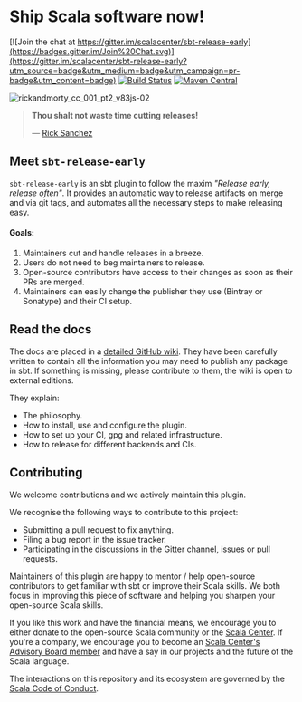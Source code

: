 # Ship Scala software now!
[![Join the chat at https://gitter.im/scalacenter/sbt-release-early](https://badges.gitter.im/Join%20Chat.svg)](https://gitter.im/scalacenter/sbt-release-early?utm_source=badge&utm_medium=badge&utm_campaign=pr-badge&utm_content=badge)
[![Build Status](https://platform-ci.scala-lang.org/api/badges/scalacenter/sbt-release-early/status.svg)](https://platform-ci.scala-lang.org/scalacenter/sbt-release-early)
[![Maven Central](https://img.shields.io/maven-central/v/ch.epfl.scala/sbt-release-early.svg)](https://search.maven.org/#search%7Cga%7C1%7Ca%3A%22sbt-release-early%22)

![rickandmorty_cc_001_pt2_v83js-02](https://user-images.githubusercontent.com/2462974/27400541-aa2e8cd6-56c0-11e7-8361-08dec76e1163.jpg)

> **Thou shalt not waste time cutting releases!**
> 
> — [Rick Sanchez](rick)

## Meet `sbt-release-early`

`sbt-release-early` is an sbt plugin to follow the maxim *"Release early, release often"*. It
provides an automatic way to release artifacts on merge and via git tags, and automates all the
necessary steps to make releasing easy.

#### Goals:

1. Maintainers cut and handle releases in a breeze.
1. Users do not need to beg maintainers to release.
1. Open-source contributors have access to their changes as soon as their PRs are merged.
1. Maintainers can easily change the publisher they use (Bintray or Sonatype) and their CI setup.

## Read the docs

The docs are placed in a [detailed GitHub wiki](https://github.com/scalacenter/sbt-release-early/wiki).
They have been carefully written to contain all the information you may need to publish any package
in sbt. If something is missing, please contribute to them, the wiki is open to external editions.

They explain:

* The philosophy.
* How to install, use and configure the plugin.
* How to set up your CI, gpg and related infrastructure.
* How to release for different backends and CIs.

## Contributing

We welcome contributions and we actively maintain this plugin.

We recognise the following ways to contribute to this project:
* Submitting a pull request to fix anything.
* Filing a bug report in the issue tracker.
* Participating in the discussions in the Gitter channel, issues or pull requests.

Maintainers of this plugin are happy to mentor / help open-source contributors to get familiar with
sbt or improve their Scala skills. We both focus in improving this piece of
software and helping you sharpen your open-source Scala skills.

If you like this work and have the financial means, we encourage you to either donate to the
open-source Scala community or the [Scala Center](https://scala.epfl.ch).
If you're a company, we encourage you to become an [Scala Center's Advisory Board member](scalacenter)
and have a say in our projects and the future of the Scala language.

The interactions on this repository and its ecosystem are governed by the [Scala Code of Conduct](https://www.scala-lang.org/conduct.html).

[sbtdynver]: https://github.com/dwijnand/sbt-dynver
[sbtpgp]: https://github.com/sbt/sbt-pgp
[sbtbintray]: https://github.com/sbt/sbt-bintray
[bintray]: https://github.com/sbt/sbt-bintray
[sonatype]: https://www.sonatype.com/
[rick]: https://www.google.ch/url?sa=t&rct=j&q=&esrc=s&source=web&cd=2&cad=rja&uact=8&ved=0ahUKEwilmJf3yc_UAhVFvhQKHVO2DwgQFgg3MAE&url=https%3A%2F%2Fen.wikipedia.org%2Fwiki%2FRick_Sanchez_(Rick_and_Morty)&usg=AFQjCNEalPWcD1EFtXjxxghoVHIAo4gy1Q
[bintray-publishing]: https://github.com/sbt/sbt-bintray#publishing
[semver]: http://semver.org/
[scalacenter]: https://scala.epfl.ch/faqs.html
